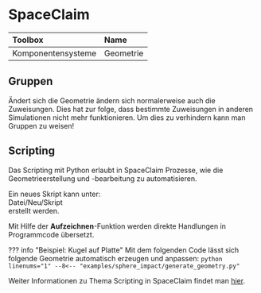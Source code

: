# SpaceClaim

| Toolbox  | Name  |
|:--- | :--- |
| Komponentensysteme | Geometrie |


## Gruppen

Ändert sich die Geometrie ändern sich normalerweise auch die Zuweisungen.
Dies hat zur folge, dass bestimmte Zuweisungen in anderen Simulationen nicht mehr funktionieren.
Um dies zu verhindern kann man Gruppen zu weisen!




## Scripting

Das Scripting mit Python erlaubt in SpaceClaim Prozesse, 
wie die Geometrieerstellung und -bearbeitung zu automatisieren.

Ein neues Skript kann unter:<br>
Datei/Neu/Skript<br>
erstellt werden.

Mit Hilfe der **Aufzeichnen**-Funktion werden direkte Handlungen in Programmcode übersetzt.


??? info "Beispiel: Kugel auf Platte"
    Mit dem folgenden Code lässt sich folgende Geometrie automatisch erzeugen und anpassen:
    ````python linenums="1"
    --8<-- "examples/sphere_impact/generate_geometry.py"
    ````

Weiter Informationen zu Thema Scripting in SpaceClaim findet man [hier](http://help.spaceclaim.com/2017.0.0/en/Content/Scripting.htm).

